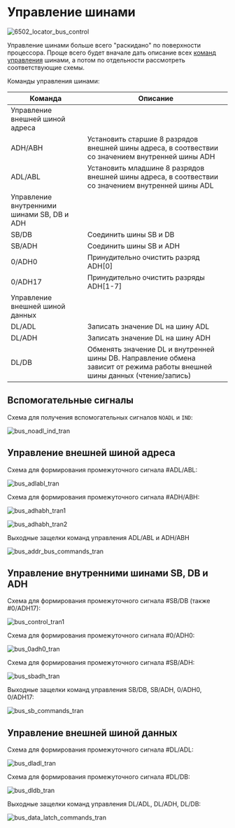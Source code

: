 # Управление шинами

![6502_locator_bus_control](/BreakingNESWiki/imgstore/6502_locator_bus_control.jpg)

Управление шинами больше всего "раскидано" по поверхности процессора. Проще всего будет вначале дать описание всех [команд управления](context_control.md) шинами, а потом по отдельности рассмотреть соответствующие схемы.

Команды управления шинами:

|Команда|Описание|
|---|---|
|Управление внешней шиной адреса||
|ADH/ABH|Установить старшие 8 разрядов внешней шины адреса, в соотвествии со значением внутренней шины ADH|
|ADL/ABL|Установить младшине 8 разрядов внешней шины адреса, в соотвествии со значением внутренней шины ADL|
|Управление внутренними шинами SB, DB и ADH||
|SB/DB|Соединить шины SB и DB|
|SB/ADH|Соединить шины SB и ADH|
|0/ADH0|Принудительно очистить разряд ADH\[0\]|
|0/ADH17|Принудительно очистить разряды ADH\[1-7\]|
|Управление внешней шиной данных||
|DL/ADL|Записать значение DL на шину ADL|
|DL/ADH|Записать значение DL на шину ADH|
|DL/DB|Обменять значение DL и внутренней шины DB. Направление обмена зависит от режима работы внешней шины данных (чтение/запись)|

## Вспомогательные сигналы

Схема для получения вспомогательных сигналов `NOADL` и `IND`:

![bus_noadl_ind_tran](/BreakingNESWiki/imgstore/bus_noadl_ind_tran.jpg)

## Управление внешней шиной адреса

Схема для формирования промежуточного сигнала #ADL/ABL:

![bus_adlabl_tran](/BreakingNESWiki/imgstore/bus_adlabl_tran.jpg)

Схема для формирования промежуточного сигнала #ADH/ABH:

![bus_adhabh_tran1](/BreakingNESWiki/imgstore/bus_adhabh_tran1.jpg)

![bus_adhabh_tran2](/BreakingNESWiki/imgstore/bus_adhabh_tran2.jpg)

Выходные защелки команд управления ADL/ABL и ADH/ABH

![bus_addr_bus_commands_tran](/BreakingNESWiki/imgstore/bus_addr_bus_commands_tran.jpg)

## Управление внутренними шинами SB, DB и ADH

Схема для формирования промежуточного сигнала #SB/DB (также #0/ADH17):

![bus_control_tran1](/BreakingNESWiki/imgstore/bus_control_tran1.jpg)

Схема для формирования промежуточного сигнала #0/ADH0:

![bus_0adh0_tran](/BreakingNESWiki/imgstore/bus_0adh0_tran.jpg)

Схема для формирования промежуточного сигнала #SB/ADH:

![bus_sbadh_tran](/BreakingNESWiki/imgstore/bus_sbadh_tran.jpg)

Выходные защелки команд управления SB/DB, SB/ADH, 0/ADH0, 0/ADH17:

![bus_sb_commands_tran](/BreakingNESWiki/imgstore/bus_sb_commands_tran.jpg)

## Управление внешней шиной данных

Схема для формирования промежуточного сигнала #DL/ADL:

![bus_dladl_tran](/BreakingNESWiki/imgstore/bus_dladl_tran.jpg)

Схема для формирования промежуточного сигнала #DL/DB:

![bus_dldb_tran](/BreakingNESWiki/imgstore/bus_dldb_tran.jpg)

Выходные защелки команд управления DL/ADL, DL/ADH, DL/DB:

![bus_data_latch_commands_tran](/BreakingNESWiki/imgstore/bus_data_latch_commands_tran.jpg)
